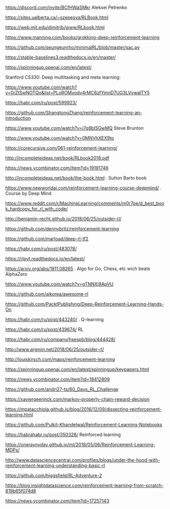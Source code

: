 https://discord.com/invite/BCfHWaSMkr Aleksei Petrenko


<https://sites.ualberta.ca/~szepesva/RLBook.html>

https://web.mit.edu/dimitrib/www/RLbook.html

https://www.manning.com/books/grokking-deep-reinforcement-learning

https://github.com/seungeunrho/minimalRL/blob/master/sac.py

https://stable-baselines3.readthedocs.io/en/master/

https://spinningup.openai.com/en/latest/

Stanford CS330: Deep multitasking and meta learning:

https://www.youtube.com/watch?v=0rZtSwNOTQo&list=PLoROMvodv4rMC6zfYmnD7UG3LVvwaITY5

https://habr.com/ru/post/599923/

https://github.com/ShangtongZhang/reinforcement-learning-an-introduction

https://www.youtube.com/watch?v=i7q8bISGwMQ Steve Brunton

https://www.youtube.com/watch?v=0MNVhXEX9to  

https://corecursive.com/061-reinforcement-learning/

<http://incompleteideas.net/book/RLbook2018.pdf>

<https://news.ycombinator.com/item?id=19191746>

<http://incompleteideas.net/book/the-book.html> .   Sutton Barto book 

<https://www.newworldai.com/reinforcement-learning-course-deepmind/> . Course by Deep Mind

https://www.reddit.com/r/MachineLearning/comments/m0r7pe/d_best_book_hardcopy_for_rl_with_code/

http://benjamin-recht.github.io/2018/06/25/outsider-rl/

<https://github.com/dennybritz/reinforcement-learning>

<https://github.com/marload/deep-rl-tf2>

<https://habr.com/ru/post/483078/>

<https://rlpyt.readthedocs.io/en/latest/>


<https://arxiv.org/abs/1911.08265> . Algo for Go, Chess, etc wich beats AlphaZero

<https://www.youtube.com/watch?v=gTNNXi9ApVU>

<https://github.com/aikorea/awesome-rl>

<https://github.com/PacktPublishing/Deep-Reinforcement-Learning-Hands-On>

<https://habr.com/ru/post/443240/> . Q-learning

<https://habr.com/ru/post/439674/> RL

<https://habr.com/ru/company/hsespb/blog/444428/>

<http://www.argmin.net/2018/06/25/outsider-rl/>

<http://louiskirsch.com/maps/reinforcement-learning>

https://spinningup.openai.com/en/latest/spinningup/keypapers.html

https://news.ycombinator.com/item?id=18412809
	
https://github.com/andri27-ts/60_Days_RL_Challenge

https://xaviergeerinck.com/markov-property-chain-reward-decision

https://mpatacchiola.github.io/blog/2016/12/09/dissecting-reinforcement-learning.html

https://github.com/Pulkit-Khandelwal/Reinforcement-Learning-Notebooks

https://habrahabr.ru/post/350328/  Reinforced learning

https://oneraynyday.github.io/ml/2018/05/06/Reinforcement-Learning-MDPs/

http://www.datasciencecentral.com/profiles/blogs/under-the-hood-with-reinforcement-learning-understanding-basic-rl

https://github.com/higgsfield/RL-Adventure-2

https://blog.insightdatascience.com/reinforcement-learning-from-scratch-819b65f074d8

https://news.ycombinator.com/item?id=17257143
